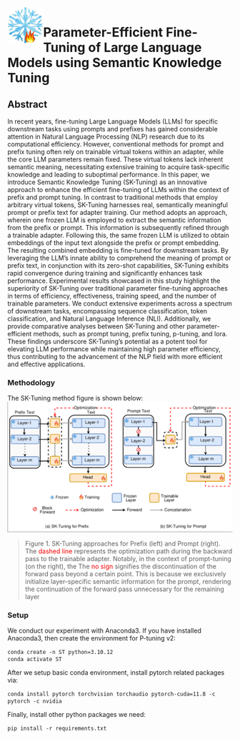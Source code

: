 <img align="left" width="80" height="80" alt="Shohanur Islam Sobuj" src="assets/skt_logo.png"/>

#  Parameter-Efficient Fine-Tuning of Large Language Models using Semantic Knowledge Tuning

## Abstract
In recent years, fine-tuning Large Language Models (LLMs) for specific downstream tasks using prompts and prefixes has
gained considerable attention in Natural Language Processing (NLP) research due to its computational efficiency. However,
conventional methods for prompt and prefix tuning often rely on trainable virtual tokens within an adapter, while the core
LLM parameters remain fixed. These virtual tokens lack inherent semantic meaning, necessitating extensive training to
acquire task-specific knowledge and leading to suboptimal performance. In this paper, we introduce Semantic Knowledge
Tuning (SK-Tuning) as an innovative approach to enhance the efficient fine-tuning of LLMs within the context of prefix and
prompt tuning. In contrast to traditional methods that employ arbitrary virtual tokens, SK-Tuning harnesses real, semantically
meaningful prompt or prefix text for adapter training. Our method adopts an approach, wherein one frozen LLM is employed to
extract the semantic information from the prefix or prompt. This information is subsequently refined through a trainable adapter.
Following this, the same frozen LLM is utilized to obtain embeddings of the input text alongside the prefix or prompt embedding.
The resulting combined embedding is fine-tuned for downstream tasks. By leveraging the LLM’s innate ability to comprehend
the meaning of prompt or prefix text, in conjunction with its zero-shot capabilities, SK-Tuning exhibits rapid convergence during
training and significantly enhances task performance. Experimental results showcased in this study highlight the superiority
of SK-Tuning over traditional parameter fine-tuning approaches in terms of efficiency, effectiveness, training speed, and the
number of trainable parameters. We conduct extensive experiments across a spectrum of downstream tasks, encompassing
sequence classification, token classification, and Natural Language Inference (NLI). Additionally, we provide comparative
analyses between SK-Tuning and other parameter-efficient methods, such as prompt tuning, prefix tuning, p-tuning, and
lora. These findings underscore SK-Tuning’s potential as a potent tool for elevating LLM performance while maintaining high
parameter efficiency, thus contributing to the advancement of the NLP field with more efficient and effective applications.



### Methodology
The SK-Tuning method figure is shown below:
![SK-Tuning](assets/sk_tuning.png)
> Figure 1. SK-Tuning approaches for Prefix (left) and Prompt (right). The <span style="color:red">dashed line</span> represents the optimization path during
the backward pass to the trainable adapter. Notably, in the context of prompt-tuning (on the right), the The <span style="color:red">no sign</span> signifies the
discontinuation of the forward pass beyond a certain point. This is because we exclusively initialize layer-specific semantic
information for the prompt, rendering the continuation of the forward pass unnecessary for the remaining layer



### Setup
We conduct our experiment with Anaconda3. If you have installed Anaconda3, then create the environment for P-tuning v2:

```shell
conda create -n ST python=3.10.12
conda activate ST
```

After we setup basic conda environment, install pytorch related packages via:

```shell
conda install pytorch torchvision torchaudio pytorch-cuda=11.8 -c pytorch -c nvidia
```

Finally, install other python packages we need:

```shell
pip install -r requirements.txt
```
